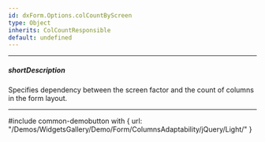 ```yaml
---
id: dxForm.Options.colCountByScreen
type: Object
inherits: ColCountResponsible
default: undefined
---
```

---
##### shortDescription
Specifies dependency between the screen factor and the count of columns in the form layout.

---
#include common-demobutton with {
    url: "/Demos/WidgetsGallery/Demo/Form/ColumnsAdaptability/jQuery/Light/"
}